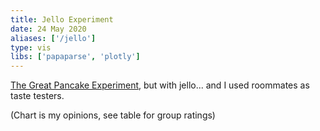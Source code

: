 ```yaml
---
title: Jello Experiment
date: 24 May 2020
aliases: ['/jello']
type: vis
libs: ['papaparse', 'plotly']
---
```

[The Great Pancake Experiment](/pancake), but with jello... and I used roommates as taste testers.

<!--more-->

(Chart is my opinions, see table for group ratings)